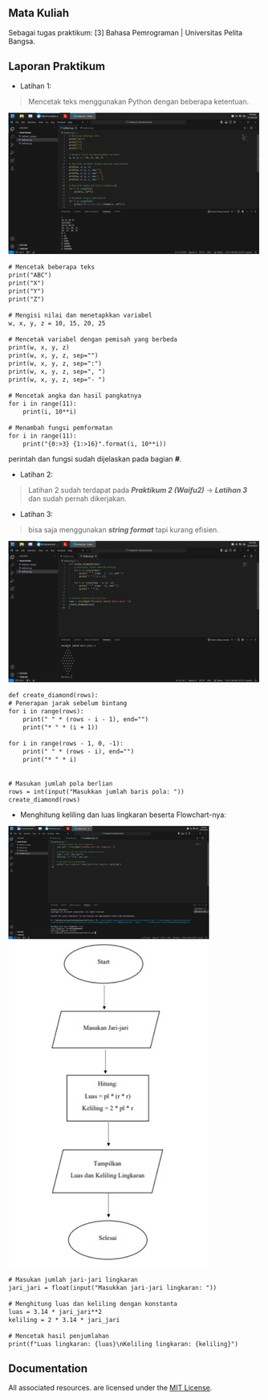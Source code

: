 ## Mata Kuliah
Sebagai tugas praktikum: [3] Bahasa Pemrograman | Universitas Pelita Bangsa. 

## Laporan Praktikum
* Latihan 1:
> Mencetak teks menggunakan Python dengan beberapa ketentuan.
<p align="left">
  <img src="/ss/1.jpg" width="500">
</p>

    # Mencetak beberapa teks
    print("ABC")
    print("X")
    print("Y")
    print("Z")

    # Mengisi nilai dan menetapkkan variabel
    w, x, y, z = 10, 15, 20, 25

    # Mencetak variabel dengan pemisah yang berbeda
    print(w, x, y, z)
    print(w, x, y, z, sep="")
    print(w, x, y, z, sep=":")
    print(w, x, y, z, sep=", ")
    print(w, x, y, z, sep="- ")

    # Mencetak angka dan hasil pangkatnya
    for i in range(11):
        print(i, 10**i)

    # Menambah fungsi pemformatan
    for i in range(11):
        print("{0:>3} {1:>16}".format(i, 10**i))

perintah dan fungsi sudah dijelaskan pada bagian ***#***.

* Latihan 2:
> Latihan 2 sudah terdapat pada ***Praktikum 2 (Waifu2)*** -> ***Latihan 3*** dan sudah pernah dikerjakan.

* Latihan 3:
> bisa saja menggunakan ***string format*** tapi kurang efisien.
<p align="left">
  <img src="/ss/2.jpg" width="500">
</p>

    def create_diamond(rows):
    # Penerapan jarak sebelum bintang
    for i in range(rows):
        print(" " * (rows - i - 1), end="")
        print("* " * (i + 1))

    for i in range(rows - 1, 0, -1):
        print(" " * (rows - i), end="")
        print("* " * i)


    # Masukan jumlah pola berlian
    rows = int(input("Masukkan jumlah baris pola: "))
    create_diamond(rows)

* Menghitung keliling dan luas lingkaran beserta Flowchart-nya:
<p align="left">
  <img src="/ss/3.jpg" width="400">
  <img src="/ss/extra.jpg" width="400">
</p>

    # Masukan jumlah jari-jari lingkaran
    jari_jari = float(input("Masukkan jari-jari lingkaran: "))

    # Menghitung luas dan keliling dengan konstanta
    luas = 3.14 * jari_jari**2
    keliling = 2 * 3.14 * jari_jari

    # Mencetak hasil penjumlahan
    print(f"Luas lingkaran: {luas}\nKeliling lingkaran: {keliling}")

## Documentation
All associated resources. are licensed under the [MIT License](https://mit-license.org/).
